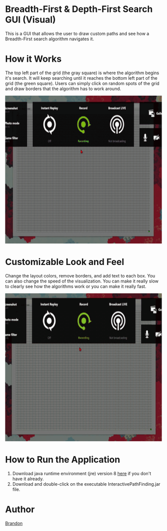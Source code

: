 # Breadth-First & Depth-First Search GUI (Visual)
This is a GUI that allows the user to draw custom paths and see how a Breadth-First search algorithm navigates it.

# How it Works
The top left part of the grid (the gray square) is where the algorithm begins it's search. It will keep searching until it reaches the bottom left part of the grid (the green square). Users can simply click on random spots of the grid and draw borders that the algorithm has to work around. 

<p align="left"><img src="nbproject/demo1Crop.gif" width="675" height="475"></p>

# Customizable Look and Feel
Change the layout colors, remove borders, and add text to each box. You can also change the speed of the visualization. You can make it really slow to clearly see how the algorithms work or you can make it really fast. 

<p align="left"><img src="nbproject/demo2Crop.gif" width="675" height="475"></p>

# How to Run the Application
1. Download java runtime environment (jre) version 8 <a href="https://www.oracle.com/technetwork/java/javase/downloads/jre8-downloads-2133155.html">here</a> if you don't have it already.
2. Download and double-click on the executable InteractivePathFinding.jar file.

# Author
<a href="https://github.com/btror">Brandon</a>